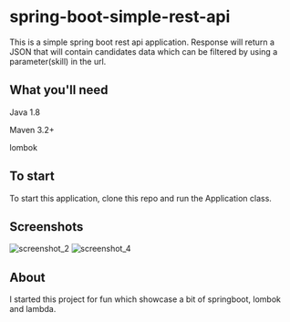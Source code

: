 # spring-boot-simple-rest-api
This is a simple spring boot rest api application. Response will return a JSON that will contain candidates data which can be filtered by using a parameter(skill) in the url.

## What you'll need
Java 1.8

Maven 3.2+

lombok

## To start
To start this application, clone this repo and run the Application class.

## Screenshots

![screenshot_2](https://user-images.githubusercontent.com/26686429/49812656-d14bed00-fd5d-11e8-9922-78df0eecc230.png)
![screenshot_4](https://user-images.githubusercontent.com/26686429/49812661-d5780a80-fd5d-11e8-92a0-a6d6392c9ec5.png)

## About
I started this project for fun which showcase a bit of springboot, lombok and lambda.

